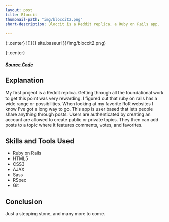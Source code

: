 ```yaml
---
layout: post
title: Bloccit
thumbnail-path: "img/bloccit2.png"
short-description: Bloccit is a Reddit replica, a Ruby on Rails app.

---
```


{:.center}
![]({{ site.baseurl }}/img/bloccit2.png)

{:.center}
<h5>
  <a href="https://github.com/sabrown84/Bloccit/" class="button">
    Source Code
    <i class="fa fa-fw fa-github"></i>
  </a>
</h5>

## Explanation

My first project is a Reddit replica. Getting through all the foundational work to get this point was very rewarding. I figured out that ruby on rails has a wide range or possibilities. When looking at my favorite RoR websites I know I've got a long way to go. This app is user based that lets people share anything through posts. Users are authenticated by creating an account are allowed to create public or private topics. They then can add posts to a topic where it features comments, votes, and favorites.

## Skills and Tools Used

* Ruby on Rails
* HTML5
* CSS3
* AJAX
* Sass
* RSpec
* Git

## Conclusion

Just a stepping stone, and many more to come.
